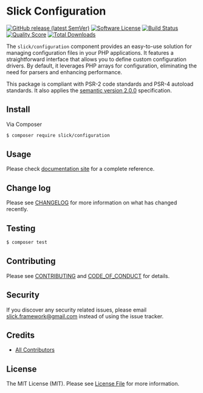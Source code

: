 # Slick Configuration

[![GitHub release (latest SemVer)](https://img.shields.io:/github/v/release/slickframework/configuration?style=flat-square)](https://github.com/slickframework/configuration/releases)
[![Software License](https://img.shields.io/badge/license-MIT-brightgreen.svg?style=flat-square)](LICENSE)
[![Build Status](https://img.shields.io/github/actions/workflow/status/slickframework/configuration/continuous-integration.yml?style=flat-square)](https://github.com/slickframework/configuration/actions/workflows/continuous-integration.yml)
[![Quality Score](https://img.shields.io/scrutinizer/g/slickframework/configuration/master.svg?style=flat-square)](https://scrutinizer-ci.com/g/slickframework/configuration?branch=master)
[![Total Downloads](https://img.shields.io/packagist/dt/slick/configuration.svg?style=flat-square)](https://packagist.org/packages/slick/configuration)


The `slick/configuration` component provides an easy-to-use solution for managing configuration files in your
PHP applications. It features a straightforward interface that allows you to define custom configuration drivers.
By default, it leverages PHP arrays for configuration, eliminating the need for parsers and enhancing performance.

This package is compliant with PSR-2 code standards and PSR-4 autoload standards. It
also applies the [semantic version 2.0.0](http://semver.org) specification.

## Install

Via Composer

``` bash
$ composer require slick/configuration
```

## Usage

Please check [documentation site](http://www.slick-framework.com/documentation/configuration.html) for a complete reference. 

## Change log

Please see [CHANGELOG](CHANGELOG.md) for more information on what has changed recently.

## Testing

``` bash
$ composer test
```

## Contributing

Please see [CONTRIBUTING](CONTRIBUTING.md) and [CODE_OF_CONDUCT](CONDUCT.md) for details.

## Security

If you discover any security related issues, please email slick.framework@gmail.com instead of using the issue tracker.

## Credits

- [All Contributors][link-contributors]

## License

The MIT License (MIT). Please see [License File](LICENSE.md) for more information.

[ico-version]: https://img.shields.io/packagist/v/slick/configuration.svg?style=flat-square
[ico-license]: https://img.shields.io/badge/license-MIT-brightgreen.svg?style=flat-square
[ico-travis]: https://img.shields.io/travis/slickframework/configuration/master.svg?style=flat-square
[ico-scrutinizer]: https://img.shields.io/scrutinizer/coverage/g/slickframework/configuration.svg?style=flat-square
[ico-code-quality]: https://img.shields.io/scrutinizer/g/slickframework/configuration.svg?style=flat-square
[ico-downloads]: https://img.shields.io/packagist/dt/slick/configuration.svg?style=flat-square

[link-packagist]: https://packagist.org/packages/slick/configuration
[link-scrutinizer]: https://scrutinizer-ci.com/g/slickframework/configuration/code-structure
[link-code-quality]: https://scrutinizer-ci.com/g/slickframework/configuration
[link-downloads]: https://packagist.org/packages/slick/configuration
[link-contributors]: https://github.com/slickframework/configuration/graphs/contributors